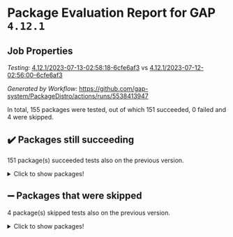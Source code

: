 # Package Evaluation Report for GAP `4.12.1`

## Job Properties

*Testing:* [4.12.1/2023-07-13-02:58:18-6cfe6af3](https://github.com/gap-system/PackageDistro/blob/data/reports/4.12.1/2023-07-13-02:58:18-6cfe6af3) vs [4.12.1/2023-07-12-02:56:00-6cfe6af3](https://github.com/gap-system/PackageDistro/blob/data/reports/4.12.1/2023-07-12-02:56:00-6cfe6af3)

*Generated by Workflow:* https://github.com/gap-system/PackageDistro/actions/runs/5538413947

In total, 155 packages were tested, out of which 151 succeeded, 0 failed and 4 were skipped.

## :heavy_check_mark: Packages still succeeding

151 package(s) succeeded tests also on the previous version.
<details><summary>Click to show packages!</summary>

- 4ti2interface 2023.02-04 [(success)](https://github.com/gap-system/PackageDistro/actions/runs/5538413947/jobs/10108492926)
- ace 5.6.2 [(success)](https://github.com/gap-system/PackageDistro/actions/runs/5538413947/jobs/10108493012)
- aclib 1.3.2 [(success)](https://github.com/gap-system/PackageDistro/actions/runs/5538413947/jobs/10108493071)
- agt 0.3.1 [(success)](https://github.com/gap-system/PackageDistro/actions/runs/5538413947/jobs/10108493149)
- alnuth 3.2.1 [(success)](https://github.com/gap-system/PackageDistro/actions/runs/5538413947/jobs/10108493219)
- anupq 3.3.0 [(success)](https://github.com/gap-system/PackageDistro/actions/runs/5538413947/jobs/10108493297)
- atlasrep 2.1.6 [(success)](https://github.com/gap-system/PackageDistro/actions/runs/5538413947/jobs/10108493351)
- autodoc 2023.06.19 [(success)](https://github.com/gap-system/PackageDistro/actions/runs/5538413947/jobs/10108493429)
- automata 1.15 [(success)](https://github.com/gap-system/PackageDistro/actions/runs/5538413947/jobs/10108493513)
- automgrp 1.3.2 [(success)](https://github.com/gap-system/PackageDistro/actions/runs/5538413947/jobs/10108493571)
- autpgrp 1.11 [(success)](https://github.com/gap-system/PackageDistro/actions/runs/5538413947/jobs/10108493634)
- cap 2023.07-03 [(success)](https://github.com/gap-system/PackageDistro/actions/runs/5538413947/jobs/10108493702)
- caratinterface 2.3.5 [(success)](https://github.com/gap-system/PackageDistro/actions/runs/5538413947/jobs/10108493763)
- cddinterface 2022.11.01 [(success)](https://github.com/gap-system/PackageDistro/actions/runs/5538413947/jobs/10108493814)
- circle 1.6.6 [(success)](https://github.com/gap-system/PackageDistro/actions/runs/5538413947/jobs/10108493875)
- classicpres 1.22 [(success)](https://github.com/gap-system/PackageDistro/actions/runs/5538413947/jobs/10108493938)
- cohomolo 1.6.11 [(success)](https://github.com/gap-system/PackageDistro/actions/runs/5538413947/jobs/10108494008)
- congruence 1.2.5 [(success)](https://github.com/gap-system/PackageDistro/actions/runs/5538413947/jobs/10108494092)
- corelg 1.56 [(success)](https://github.com/gap-system/PackageDistro/actions/runs/5538413947/jobs/10108494157)
- crime 1.6 [(success)](https://github.com/gap-system/PackageDistro/actions/runs/5538413947/jobs/10108494243)
- crisp 1.4.6 [(success)](https://github.com/gap-system/PackageDistro/actions/runs/5538413947/jobs/10108494323)
- crypting 0.10.4 [(success)](https://github.com/gap-system/PackageDistro/actions/runs/5538413947/jobs/10108494412)
- cryst 4.1.26 [(success)](https://github.com/gap-system/PackageDistro/actions/runs/5538413947/jobs/10108494483)
- crystcat 1.1.10 [(success)](https://github.com/gap-system/PackageDistro/actions/runs/5538413947/jobs/10108494569)
- ctbllib 1.3.6 [(success)](https://github.com/gap-system/PackageDistro/actions/runs/5538413947/jobs/10108494641)
- cubefree 1.19 [(success)](https://github.com/gap-system/PackageDistro/actions/runs/5538413947/jobs/10108494733)
- curlinterface 2.3.2 [(success)](https://github.com/gap-system/PackageDistro/actions/runs/5538413947/jobs/10108494815)
- cvec 2.8.1 [(success)](https://github.com/gap-system/PackageDistro/actions/runs/5538413947/jobs/10108494906)
- datastructures 0.3.0 [(success)](https://github.com/gap-system/PackageDistro/actions/runs/5538413947/jobs/10108494989)
- deepthought 1.0.6 [(success)](https://github.com/gap-system/PackageDistro/actions/runs/5538413947/jobs/10108495066)
- design 1.8 [(success)](https://github.com/gap-system/PackageDistro/actions/runs/5538413947/jobs/10108495145)
- difsets 2.3.1 [(success)](https://github.com/gap-system/PackageDistro/actions/runs/5538413947/jobs/10108495221)
- digraphs 1.6.2 [(success)](https://github.com/gap-system/PackageDistro/actions/runs/5538413947/jobs/10108495289)
- edim 1.3.7 [(success)](https://github.com/gap-system/PackageDistro/actions/runs/5538413947/jobs/10108495362)
- example 4.3.4 [(success)](https://github.com/gap-system/PackageDistro/actions/runs/5538413947/jobs/10108495436)
- examplesforhomalg 2023.02-04 [(success)](https://github.com/gap-system/PackageDistro/actions/runs/5538413947/jobs/10108495527)
- factint 1.6.3 [(success)](https://github.com/gap-system/PackageDistro/actions/runs/5538413947/jobs/10108495603)
- ferret 1.0.9 [(success)](https://github.com/gap-system/PackageDistro/actions/runs/5538413947/jobs/10108495677)
- fga 1.5.0 [(success)](https://github.com/gap-system/PackageDistro/actions/runs/5538413947/jobs/10108495770)
- fining 1.5.5 [(success)](https://github.com/gap-system/PackageDistro/actions/runs/5538413947/jobs/10108495838)
- float 1.0.3 [(success)](https://github.com/gap-system/PackageDistro/actions/runs/5538413947/jobs/10108495903)
- format 1.4.3 [(success)](https://github.com/gap-system/PackageDistro/actions/runs/5538413947/jobs/10108495984)
- forms 1.2.9 [(success)](https://github.com/gap-system/PackageDistro/actions/runs/5538413947/jobs/10108496070)
- fplsa 1.2.6 [(success)](https://github.com/gap-system/PackageDistro/actions/runs/5538413947/jobs/10108496150)
- fr 2.4.12 [(success)](https://github.com/gap-system/PackageDistro/actions/runs/5538413947/jobs/10108496229)
- francy 2.0.3 [(success)](https://github.com/gap-system/PackageDistro/actions/runs/5538413947/jobs/10108496306)
- fwtree 1.3 [(success)](https://github.com/gap-system/PackageDistro/actions/runs/5538413947/jobs/10108496381)
- gapdoc 1.6.6 [(success)](https://github.com/gap-system/PackageDistro/actions/runs/5538413947/jobs/10108496460)
- gauss 2023.02-04 [(success)](https://github.com/gap-system/PackageDistro/actions/runs/5538413947/jobs/10108496537)
- gaussforhomalg 2023.02-04 [(success)](https://github.com/gap-system/PackageDistro/actions/runs/5538413947/jobs/10108496591)
- gbnp 1.0.5 [(success)](https://github.com/gap-system/PackageDistro/actions/runs/5538413947/jobs/10108496664)
- generalizedmorphismsforcap 2023.03-01 [(success)](https://github.com/gap-system/PackageDistro/actions/runs/5538413947/jobs/10108496742)
- genss 1.6.8 [(success)](https://github.com/gap-system/PackageDistro/actions/runs/5538413947/jobs/10108496838)
- gradedmodules 2023.02-04 [(success)](https://github.com/gap-system/PackageDistro/actions/runs/5538413947/jobs/10108496928)
- gradedringforhomalg 2023.02-04 [(success)](https://github.com/gap-system/PackageDistro/actions/runs/5538413947/jobs/10108497015)
- grape 4.9.0 [(success)](https://github.com/gap-system/PackageDistro/actions/runs/5538413947/jobs/10108497096)
- groupoids 1.73 [(success)](https://github.com/gap-system/PackageDistro/actions/runs/5538413947/jobs/10108497181)
- grpconst 2.6.4 [(success)](https://github.com/gap-system/PackageDistro/actions/runs/5538413947/jobs/10108497254)
- guarana 0.96.3 [(success)](https://github.com/gap-system/PackageDistro/actions/runs/5538413947/jobs/10108497343)
- guava 3.18 [(success)](https://github.com/gap-system/PackageDistro/actions/runs/5538413947/jobs/10108497422)
- hap 1.56 [(success)](https://github.com/gap-system/PackageDistro/actions/runs/5538413947/jobs/10108497489)
- hapcryst 0.1.15 [(success)](https://github.com/gap-system/PackageDistro/actions/runs/5538413947/jobs/10108497551)
- hecke 1.5.3 [(success)](https://github.com/gap-system/PackageDistro/actions/runs/5538413947/jobs/10108497618)
- help 3.5 [(success)](https://github.com/gap-system/PackageDistro/actions/runs/5538413947/jobs/10108497684)
- homalg 2023.02-05 [(success)](https://github.com/gap-system/PackageDistro/actions/runs/5538413947/jobs/10108497747)
- homalgtocas 2023.02-04 [(success)](https://github.com/gap-system/PackageDistro/actions/runs/5538413947/jobs/10108497835)
- idrel 2.45 [(success)](https://github.com/gap-system/PackageDistro/actions/runs/5538413947/jobs/10108497946)
- images 1.3.1 [(success)](https://github.com/gap-system/PackageDistro/actions/runs/5538413947/jobs/10108498025)
- intpic 0.3.0 [(success)](https://github.com/gap-system/PackageDistro/actions/runs/5538413947/jobs/10108498105)
- io 4.8.1 [(success)](https://github.com/gap-system/PackageDistro/actions/runs/5538413947/jobs/10108498184)
- io_forhomalg 2023.02-04 [(success)](https://github.com/gap-system/PackageDistro/actions/runs/5538413947/jobs/10108498260)
- irredsol 1.4.4 [(success)](https://github.com/gap-system/PackageDistro/actions/runs/5538413947/jobs/10108498347)
- json 2.1.1 [(success)](https://github.com/gap-system/PackageDistro/actions/runs/5538413947/jobs/10108498440)
- jupyterkernel 1.5.0 [(success)](https://github.com/gap-system/PackageDistro/actions/runs/5538413947/jobs/10108498525)
- jupyterviz 1.5.6 [(success)](https://github.com/gap-system/PackageDistro/actions/runs/5538413947/jobs/10108498597)
- kan 1.35 [(success)](https://github.com/gap-system/PackageDistro/actions/runs/5538413947/jobs/10108498691)
- kbmag 1.5.11 [(success)](https://github.com/gap-system/PackageDistro/actions/runs/5538413947/jobs/10108498769)
- laguna 3.9.6 [(success)](https://github.com/gap-system/PackageDistro/actions/runs/5538413947/jobs/10108498851)
- liealgdb 2.2.1 [(success)](https://github.com/gap-system/PackageDistro/actions/runs/5538413947/jobs/10108498940)
- liepring 2.8 [(success)](https://github.com/gap-system/PackageDistro/actions/runs/5538413947/jobs/10108499027)
- liering 2.4.2 [(success)](https://github.com/gap-system/PackageDistro/actions/runs/5538413947/jobs/10108499130)
- linearalgebraforcap 2023.06-02 [(success)](https://github.com/gap-system/PackageDistro/actions/runs/5538413947/jobs/10108499225)
- localizeringforhomalg 2023.02-04 [(success)](https://github.com/gap-system/PackageDistro/actions/runs/5538413947/jobs/10108499317)
- loops 3.4.3 [(success)](https://github.com/gap-system/PackageDistro/actions/runs/5538413947/jobs/10108499399)
- lpres 1.0.3 [(success)](https://github.com/gap-system/PackageDistro/actions/runs/5538413947/jobs/10108499479)
- majoranaalgebras 1.5.1 [(success)](https://github.com/gap-system/PackageDistro/actions/runs/5538413947/jobs/10108499570)
- mapclass 1.4.6 [(success)](https://github.com/gap-system/PackageDistro/actions/runs/5538413947/jobs/10108499626)
- matgrp 0.70 [(success)](https://github.com/gap-system/PackageDistro/actions/runs/5538413947/jobs/10108499698)
- matricesforhomalg 2023.02-04 [(success)](https://github.com/gap-system/PackageDistro/actions/runs/5538413947/jobs/10108499765)
- modisom 2.5.4 [(success)](https://github.com/gap-system/PackageDistro/actions/runs/5538413947/jobs/10108499850)
- modulepresentationsforcap 2023.06-02 [(success)](https://github.com/gap-system/PackageDistro/actions/runs/5538413947/jobs/10108499927)
- modules 2023.02-04 [(success)](https://github.com/gap-system/PackageDistro/actions/runs/5538413947/jobs/10108500009)
- monoidalcategories 2023.05-03 [(success)](https://github.com/gap-system/PackageDistro/actions/runs/5538413947/jobs/10108500105)
- nconvex 2022.09-01 [(success)](https://github.com/gap-system/PackageDistro/actions/runs/5538413947/jobs/10108500192)
- nilmat 1.4.2 [(success)](https://github.com/gap-system/PackageDistro/actions/runs/5538413947/jobs/10108500256)
- nock 1.5 [(success)](https://github.com/gap-system/PackageDistro/actions/runs/5538413947/jobs/10108500335)
- normalizinterface 1.3.6 [(success)](https://github.com/gap-system/PackageDistro/actions/runs/5538413947/jobs/10108500413)
- nq 2.5.10 [(success)](https://github.com/gap-system/PackageDistro/actions/runs/5538413947/jobs/10108500515)
- numericalsgps 1.3.1 [(success)](https://github.com/gap-system/PackageDistro/actions/runs/5538413947/jobs/10108500567)
- openmath 11.5.3 [(success)](https://github.com/gap-system/PackageDistro/actions/runs/5538413947/jobs/10108500658)
- orb 4.9.0 [(success)](https://github.com/gap-system/PackageDistro/actions/runs/5538413947/jobs/10108500735)
- packagemanager 1.4.1 [(success)](https://github.com/gap-system/PackageDistro/actions/runs/5538413947/jobs/10108500815)
- patternclass 2.4.3 [(success)](https://github.com/gap-system/PackageDistro/actions/runs/5538413947/jobs/10108500899)
- permut 2.0.4 [(success)](https://github.com/gap-system/PackageDistro/actions/runs/5538413947/jobs/10108500968)
- polenta 1.3.10 [(success)](https://github.com/gap-system/PackageDistro/actions/runs/5538413947/jobs/10108501033)
- polymaking 0.8.6 [(success)](https://github.com/gap-system/PackageDistro/actions/runs/5538413947/jobs/10108501094)
- primgrp 3.4.4 [(success)](https://github.com/gap-system/PackageDistro/actions/runs/5538413947/jobs/10108501153)
- profiling 2.5.4 [(success)](https://github.com/gap-system/PackageDistro/actions/runs/5538413947/jobs/10108501212)
- qpa 1.34 [(success)](https://github.com/gap-system/PackageDistro/actions/runs/5538413947/jobs/10108501279)
- quagroup 1.8.3 [(success)](https://github.com/gap-system/PackageDistro/actions/runs/5538413947/jobs/10108501346)
- radiroot 2.9 [(success)](https://github.com/gap-system/PackageDistro/actions/runs/5538413947/jobs/10108501419)
- rcwa 4.7.1 [(success)](https://github.com/gap-system/PackageDistro/actions/runs/5538413947/jobs/10108501485)
- rds 1.8 [(success)](https://github.com/gap-system/PackageDistro/actions/runs/5538413947/jobs/10108501564)
- recog 1.4.2 [(success)](https://github.com/gap-system/PackageDistro/actions/runs/5538413947/jobs/10108501636)
- repndecomp 1.3.0 [(success)](https://github.com/gap-system/PackageDistro/actions/runs/5538413947/jobs/10108501713)
- repsn 3.1.1 [(success)](https://github.com/gap-system/PackageDistro/actions/runs/5538413947/jobs/10108501780)
- resclasses 4.7.3 [(success)](https://github.com/gap-system/PackageDistro/actions/runs/5538413947/jobs/10108501842)
- ringsforhomalg 2023.02-05 [(success)](https://github.com/gap-system/PackageDistro/actions/runs/5538413947/jobs/10108501908)
- sco 2023.02-04 [(success)](https://github.com/gap-system/PackageDistro/actions/runs/5538413947/jobs/10108501973)
- scscp 2.4.1 [(success)](https://github.com/gap-system/PackageDistro/actions/runs/5538413947/jobs/10108502035)
- semigroups 5.2.1 [(success)](https://github.com/gap-system/PackageDistro/actions/runs/5538413947/jobs/10108502104)
- sglppow 2.3 [(success)](https://github.com/gap-system/PackageDistro/actions/runs/5538413947/jobs/10108502171)
- sgpviz 0.999.5 [(success)](https://github.com/gap-system/PackageDistro/actions/runs/5538413947/jobs/10108502247)
- simpcomp 2.1.14 [(success)](https://github.com/gap-system/PackageDistro/actions/runs/5538413947/jobs/10108502317)
- singular 2023.02.09 [(success)](https://github.com/gap-system/PackageDistro/actions/runs/5538413947/jobs/10108502394)
- sl2reps 1.1 [(success)](https://github.com/gap-system/PackageDistro/actions/runs/5538413947/jobs/10108502469)
- sla 1.5.3 [(success)](https://github.com/gap-system/PackageDistro/actions/runs/5538413947/jobs/10108502539)
- smallgrp 1.5.3 [(success)](https://github.com/gap-system/PackageDistro/actions/runs/5538413947/jobs/10108502624)
- smallsemi 0.6.13 [(success)](https://github.com/gap-system/PackageDistro/actions/runs/5538413947/jobs/10108502692)
- sonata 2.9.6 [(success)](https://github.com/gap-system/PackageDistro/actions/runs/5538413947/jobs/10108502773)
- sophus 1.27 [(success)](https://github.com/gap-system/PackageDistro/actions/runs/5538413947/jobs/10108502848)
- spinsym 1.5.2 [(success)](https://github.com/gap-system/PackageDistro/actions/runs/5538413947/jobs/10108502912)
- standardff 0.9.4 [(success)](https://github.com/gap-system/PackageDistro/actions/runs/5538413947/jobs/10108502995)
- symbcompcc 1.3.2 [(success)](https://github.com/gap-system/PackageDistro/actions/runs/5538413947/jobs/10108503066)
- thelma 1.3 [(success)](https://github.com/gap-system/PackageDistro/actions/runs/5538413947/jobs/10108503121)
- tomlib 1.2.9 [(success)](https://github.com/gap-system/PackageDistro/actions/runs/5538413947/jobs/10108503178)
- toolsforhomalg 2023.05-01 [(success)](https://github.com/gap-system/PackageDistro/actions/runs/5538413947/jobs/10108503228)
- toric 1.9.5 [(success)](https://github.com/gap-system/PackageDistro/actions/runs/5538413947/jobs/10108503304)
- toricvarieties 2022.07.13 [(success)](https://github.com/gap-system/PackageDistro/actions/runs/5538413947/jobs/10108503368)
- transgrp 3.6.4 [(success)](https://github.com/gap-system/PackageDistro/actions/runs/5538413947/jobs/10108503449)
- ugaly 4.1.3 [(success)](https://github.com/gap-system/PackageDistro/actions/runs/5538413947/jobs/10108503513)
- unipot 1.5 [(success)](https://github.com/gap-system/PackageDistro/actions/runs/5538413947/jobs/10108503581)
- unitlib 4.2.0 [(success)](https://github.com/gap-system/PackageDistro/actions/runs/5538413947/jobs/10108503634)
- utils 0.82 [(success)](https://github.com/gap-system/PackageDistro/actions/runs/5538413947/jobs/10108503705)
- uuid 0.7 [(success)](https://github.com/gap-system/PackageDistro/actions/runs/5538413947/jobs/10108503787)
- walrus 0.9991 [(success)](https://github.com/gap-system/PackageDistro/actions/runs/5538413947/jobs/10108503871)
- wedderga 4.10.4 [(success)](https://github.com/gap-system/PackageDistro/actions/runs/5538413947/jobs/10108503963)
- xmod 2.91 [(success)](https://github.com/gap-system/PackageDistro/actions/runs/5538413947/jobs/10108504049)
- xmodalg 1.23 [(success)](https://github.com/gap-system/PackageDistro/actions/runs/5538413947/jobs/10108504117)
- yangbaxter 0.10.3 [(success)](https://github.com/gap-system/PackageDistro/actions/runs/5538413947/jobs/10108504191)
- zeromqinterface 0.14 [(success)](https://github.com/gap-system/PackageDistro/actions/runs/5538413947/jobs/10108504257)
</details>

## :heavy_minus_sign: Packages that were skipped

4 package(s) skipped tests also on the previous version.
<details><summary>Click to show packages!</summary>

- browse 1.8.21 [(skipped)](https://github.com/gap-system/PackageDistro/actions/runs/5538413947/jobs/10108322260)
- itc 1.5.1 [(skipped)](https://github.com/gap-system/PackageDistro/actions/runs/5538413947/jobs/10108322260)
- polycyclic 2.16 [(skipped)](https://github.com/gap-system/PackageDistro/actions/runs/5538413947/jobs/10108322260)
- xgap 4.31 [(skipped)](https://github.com/gap-system/PackageDistro/actions/runs/5538413947/jobs/10108322260)
</details>


